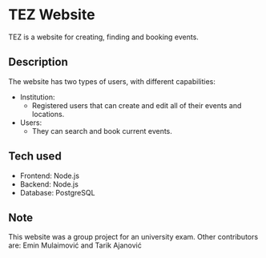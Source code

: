 # TEZ Website

TEZ is a website for creating, finding and booking events.

## Description

The website has two types of users, with different capabilities:
  - Institution:
    - Registered users that can create and edit all of their events and locations.
  - Users:
    - They can search and book current events.

## Tech used

- Frontend: Node.js
- Backend: Node.js
- Database: PostgreSQL

## Note

This website was a group project for an university exam.
Other contributors are: Emin Mulaimović and Tarik Ajanović
